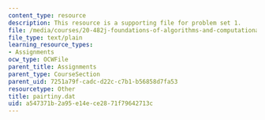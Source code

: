 ```yaml
---
content_type: resource
description: This resource is a supporting file for problem set 1.
file: /media/courses/20-482j-foundations-of-algorithms-and-computational-techniques-in-systems-biology-spring-2006/a547371b2a95e14ece2871f79642713c_pairtiny.dat
file_type: text/plain
learning_resource_types:
- Assignments
ocw_type: OCWFile
parent_title: Assignments
parent_type: CourseSection
parent_uid: 7251a79f-cadc-d22c-c7b1-b56858d7fa53
resourcetype: Other
title: pairtiny.dat
uid: a547371b-2a95-e14e-ce28-71f79642713c
---
```

